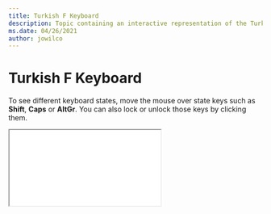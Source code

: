 ```yaml
--- 
title: Turkish F Keyboard 
description: Topic containing an interactive representation of the Turkish F Keyboard 
ms.date: 04/26/2021 
author: jowilco 
--- 
```

 
# Turkish F Keyboard 
 
To see different keyboard states, move the mouse over state keys such as **Shift**, **Caps** or **AltGr**. You can also lock or unlock those keys by clicking them. 
 
<iframe src="kbdtuf.html"></iframe> 
